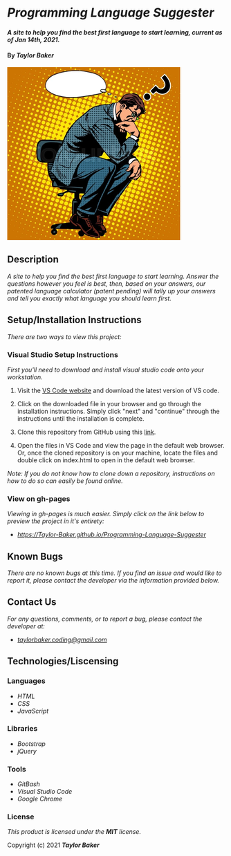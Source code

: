 # _Programming Language Suggester_

#### _A site to help you find the best first language to start learning, current as of Jan 14th, 2021._

#### By _**Taylor Baker**_

<img src="img/thinking-business-man.jpeg" style="max-width:400px;">

## Description

_A site to help you find the best first language to start learning. Answer the questions however you feel is best, then, based on your answers, our patented language calculator (patent pending) will tally up your answers and tell you exactly what language you should learn first._

## Setup/Installation Instructions

_There are two ways to view this project:_

### Visual Studio Setup Instructions

_First you'll need to download and install visual studio code onto your workstation._

1. Visit the [VS Code website](https://code.visualstudio.com/) and download the latest version of VS code.

2. Click on the downloaded file in your browser and go through the installation instructions. Simply click "next" and "continue" through the instructions until the installation is complete.

3. Clone this repository from GitHub using this [link](https://github.com/Taylor-Baker/Programming-Language-Suggester.git).

4. Open the files in VS Code and view the page in the default web browser. Or, once the cloned repository is on your machine, locate the files and double click on index.html to open in the default web browser.

_Note: If you do not know how to clone down a repository, instructions on how to do so can easily be found online._

### View on gh-pages

_Viewing in gh-pages is much easier. Simply click on the link below to preview the project in it's entirety:_

* _https://Taylor-Baker.github.io/Programming-Language-Suggester_

## Known Bugs

_There are no known bugs at this time. If you find an issue and would like to report it, please contact the developer via the information provided below._

## Contact Us

_For any questions, comments, or to report a bug, please contact the developer at:_

* _<taylorbaker.coding@gmail.com>_

## Technologies/Liscensing

### Languages

* _HTML_
* _CSS_
* _JavaScript_

### Libraries

* _Bootstrap_
* _jQuery_

### Tools

* _GitBash_
* _Visual Studio Code_
* _Google Chrome_

### License

*This product is licensed under the **MIT** license.*

Copyright (c) 2021 **_Taylor Baker_**